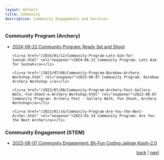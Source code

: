```yaml
---
layout: default
title: Community
description: Community Engagements and Services.
---
```


<h3>Community Program (Archery)</h3>
<ul>
	<li><a href="/2024/06/22/Community-Program-Ready-Set-and-Shoot.html" rel="noopener">2024-06-22 Community Program: Ready Set and Shoot</a></li>
	
	<li><a href="/2024/01/12/Community-Program-Lets-Aim-for-Sunnah.html" rel="noopener">2024-06-22 Community Program: Lets Aim for Sunnah</a></li>

	<li><a href="/2023/07/08/Community-Program-Barebow-Archery-Workshop.html" rel="noopener">2023-08-07 Community Program: Barebow Archery Workshop </a></li>

	<li><a href="/2023/07/08/Community-Program-Archery-Fest-Gallery-Walk,-Fun-Shoot-&-Archery-Workshop.html" rel="noopener">2023-08-07 Community Program: Archery Fest - Gallery Walk, Fun Shoot, Archery Workshop</a></li>
	
	<li><a href="/2023/01/14/Community-Program-Are-You-the-Next-Archer.html" rel="noopener">2023-01-14 Community Program: Are You the Next Archer</a></li>
</ul>

<h3>Community Engagement (STEM)</h3>
<ul>
	<li><a href="/2023/12/16/Community-Engagement-Bit-Fun-Coding-Jalinan-Kasih-2.html" rel="noopener">2023-08-07 Community Engagement: Bit-Fun Coding Jalinan Kasih-2.0 </a></li>
</ul>

<p style="text-align: right;">
<a href="teaching">back</a> | <a href="blog-list">next</a> 